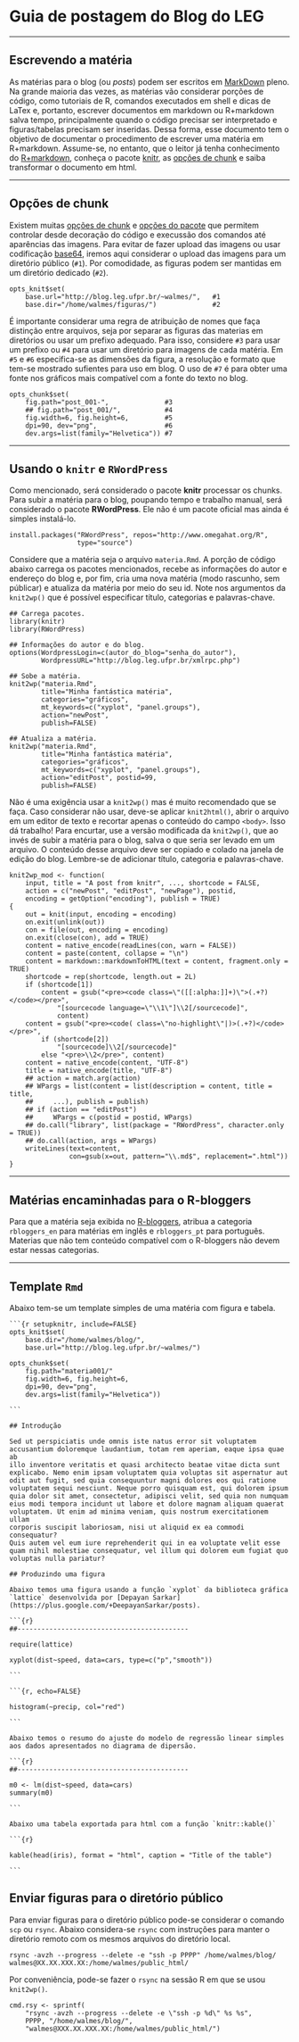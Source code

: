 # Guia de postagem do Blog do LEG

****
## Escrevendo a matéria

As matérias para o blog (ou *posts*) podem ser escritos em [MarkDown][]
pleno. Na grande maioria das vezes, as matérias vão considerar porções
de código, como tutoriais de R, comandos executados em shell e dicas de
LaTex e, portanto, escrever documentos em markdown ou R+markdown salva
tempo, principalmente quando o código precisar ser interpretado e
figuras/tabelas precisam ser inseridas. Dessa forma, esse documento tem
o objetivo de documentar o procedimento de escrever uma matéria em
R+markdown. Assume-se, no entanto, que o leitor já tenha conhecimento do
[R+markdown][], conheça o pacote [knitr][], as [opções de chunk][] e
saiba transformar o documento em html.


****
## Opções de chunk

Existem muitas [opções de chunk][] e [opções do pacote][] que permitem
controlar desde decoração do código e execussão dos comandos até
aparências das imagens. Para evitar de fazer upload das imagens ou usar
codificação [base64][], iremos aqui considerar o upload das imagens para
um diretório público (`#1`). Por comodidade, as figuras podem ser
mantidas em um diretório dedicado (`#2`).

```{r}
opts_knit$set(
    base.url="http://blog.leg.ufpr.br/~walmes/",   #1
    base.dir="/home/walmes/figuras/")              #2

```

É importante considerar uma regra de atribuição de nomes que faça
distinção entre arquivos, seja por separar as figuras das materias em
diretórios ou usar um prefixo adequado. Para isso, considere `#3` para
usar um prefixo ou `#4` para usar um diretório para imagens de cada
matéria. Em `#5` e `#6` especifica-se as dimensões da figura, a
resolução e formato que tem-se mostrado sufientes para uso em blog. O
uso de `#7` é para obter uma fonte nos gráficos mais compatível com a
fonte do texto no blog.

```{r}
opts_chunk$set(
    fig.path="post_001-",              #3
    ## fig.path="post_001/",           #4
    fig.width=6, fig.height=6,         #5
    dpi=90, dev="png",                 #6
    dev.args=list(family="Helvetica")) #7

```

****
## Usando o `knitr` e `RWordPress`

Como mencionado, será considerado o pacote **knitr** processar os
chunks. Para subir a matéria para o blog, poupando tempo e trabalho
manual, será considerado o pacote **RWordPress**. Ele não é um pacote
oficial mas ainda é simples instalá-lo.

```{r}
install.packages("RWordPress", repos="http://www.omegahat.org/R",
                 type="source")

```

Considere que a matéria seja o arquivo `materia.Rmd`. A porção de código
abaixo carrega os pacotes mencionados, recebe as informações do autor e
endereço do blog e, por fim, cria uma nova matéria (modo rascunho, sem
públicar) e atualiza da matéria por meio do seu id. Note nos argumentos
da `knit2wp()` que é possível especificar título, categorias e
palavras-chave.


```{r}
## Carrega pacotes.
library(knitr)
library(RWordPress)

## Informações do autor e do blog.
options(WordpressLogin=c(autor_do_blog="senha_do_autor"),
        WordpressURL="http://blog.leg.ufpr.br/xmlrpc.php")

## Sobe a matéria.
knit2wp("materia.Rmd",
        title="Minha fantástica matéria",
        categories="gráficos",
        mt_keywords=c("xyplot", "panel.groups"),
        action="newPost",
        publish=FALSE)

## Atualiza a matéria.
knit2wp("materia.Rmd",
        title="Minha fantástica matéria",
        categories="gráficos",
        mt_keywords=c("xyplot", "panel.groups"),
        action="editPost", postid=99,
        publish=FALSE)

```

Não é uma exigência usar a `knit2wp()` mas é muito recomendado que se
faça. Caso considerar não usar, deve-se aplicar `knit2html()`, abrir o
arquivo em um editor de texto e recortar apenas o conteúdo do campo
`<body>`. Isso dá trabalho! Para encurtar, use a versão modificada da
`knit2wp()`, que ao invés de subir a matéria para o blog, salva o que
seria ser levado em um arquivo. O conteúdo desse arquivo deve ser
copiado e colado na janela de edição do blog. Lembre-se de adicionar
título, categoria e palavras-chave.

```{r}
knit2wp_mod <- function(
    input, title = "A post from knitr", ..., shortcode = FALSE, 
    action = c("newPost", "editPost", "newPage"), postid,
    encoding = getOption("encoding"), publish = TRUE)
{
    out = knit(input, encoding = encoding)
    on.exit(unlink(out))
    con = file(out, encoding = encoding)
    on.exit(close(con), add = TRUE)
    content = native_encode(readLines(con, warn = FALSE))
    content = paste(content, collapse = "\n")
    content = markdown::markdownToHTML(text = content, fragment.only = TRUE)
    shortcode = rep(shortcode, length.out = 2L)
    if (shortcode[1]) 
        content = gsub("<pre><code class=\"([[:alpha:]]+)\">(.+?)</code></pre>", 
            "[sourcecode language=\"\\1\"]\\2[/sourcecode]", 
            content)
    content = gsub("<pre><code( class=\"no-highlight\"|)>(.+?)</code></pre>", 
        if (shortcode[2]) 
            "[sourcecode]\\2[/sourcecode]"
        else "<pre>\\2</pre>", content)
    content = native_encode(content, "UTF-8")
    title = native_encode(title, "UTF-8")
    ## action = match.arg(action)
    ## WPargs = list(content = list(description = content, title = title, 
    ##     ...), publish = publish)
    ## if (action == "editPost") 
    ##     WPargs = c(postid = postid, WPargs)
    ## do.call("library", list(package = "RWordPress", character.only = TRUE))
    ## do.call(action, args = WPargs)
    writeLines(text=content,
               con=gsub(x=out, pattern="\\.md$", replacement=".html"))
}

```

****
## Matérias encaminhadas para o R-bloggers

Para que a matéria seja exibida no [R-bloggers][], atribua a categoria
`rbloggers_en` para matérias em inglês e `rbloggers_pt` para
português. Materias que não tem conteúdo compatível com o R-bloggers não
devem estar nessas categorias.

****
## Template `Rmd`

Abaixo tem-se um template simples de uma matéria com figura e tabela.

    ```{r setupknitr, include=FALSE}
    opts_knit$set(
        base.dir="/home/walmes/blog/",
        base.url="http://blog.leg.ufpr.br/~walmes/")
    
    opts_chunk$set(
        fig.path="materia001/"
        fig.width=6, fig.height=6,
        dpi=90, dev="png",
        dev.args=list(family="Helvetica"))
        
    ```
    
    ## Introdução
    
    Sed ut perspiciatis unde omnis iste natus error sit voluptatem
    accusantium doloremque laudantium, totam rem aperiam, eaque ipsa quae ab
    illo inventore veritatis et quasi architecto beatae vitae dicta sunt
    explicabo. Nemo enim ipsam voluptatem quia voluptas sit aspernatur aut
    odit aut fugit, sed quia consequuntur magni dolores eos qui ratione
    voluptatem sequi nesciunt. Neque porro quisquam est, qui dolorem ipsum
    quia dolor sit amet, consectetur, adipisci velit, sed quia non numquam
    eius modi tempora incidunt ut labore et dolore magnam aliquam quaerat
    voluptatem. Ut enim ad minima veniam, quis nostrum exercitationem ullam
    corporis suscipit laboriosam, nisi ut aliquid ex ea commodi consequatur?
    Quis autem vel eum iure reprehenderit qui in ea voluptate velit esse
    quam nihil molestiae consequatur, vel illum qui dolorem eum fugiat quo
    voluptas nulla pariatur?
    
    ## Produzindo uma figura
    
    Abaixo temos uma figura usando a função `xyplot` da biblioteca gráfica
    `lattice` desenvolvida por [Depayan Sarkar](https://plus.google.com/+DeepayanSarkar/posts).
    
    ```{r}
    ##-------------------------------------------
    
    require(lattice)
    
    xyplot(dist~speed, data=cars, type=c("p","smooth"))
    
    ```
    
    ```{r, echo=FALSE}
    
    histogram(~precip, col="red")
    
    ```
    
    Abaixo temos o resumo do ajuste do modelo de regressão linear simples
    aos dados apresentados no diagrama de dipersão.
    
    ```{r}
    ##-------------------------------------------
    
    m0 <- lm(dist~speed, data=cars)
    summary(m0)
    
    ```
    
    Abaixo uma tabela exportada para html com a função `knitr::kable()`
    
    ```{r}
    
    kable(head(iris), format = "html", caption = "Title of the table")
    
    ```
    
## Enviar figuras para o diretório público

Para enviar figuras para o diretório público pode-se considerar o
comando `scp` ou `rsync`. Abaixo considera-se `rsync` com instruções
para manter o diretório remoto com os mesmos arquivos do diretório local.

```{shell}
rsync -avzh --progress --delete -e "ssh -p PPPP" /home/walmes/blog/ walmes@XX.XX.XXX.XX:/home/walmes/public_html/

```

Por conveniência, pode-se fazer o `rsync` na sessão R em que se usou `knit2wp()`.

```{r}
cmd.rsy <- sprintf(
    "rsync -avzh --progress --delete -e \"ssh -p %d\" %s %s",
    PPPP, "/home/walmes/blog/",
    "walmes@XXX.XX.XXX.XX:/home/walmes/public_html/")

```

[MarkDown]: http://lifehacker.com/5943320/what-is-markdown-and-why-is-it-better-for-my-to-do-lists-and-notes
[knitr]: http://yihui.name/knitr/
[opções de chunk]: http://yihui.name/knitr/options/#chunk_options
[R+markdown]: http://kbroman.org/knitr_knutshell/pages/Rmarkdown.html
[opções do pacote]: http://yihui.name/knitr/options/#package_options
[base64]: http://davidbcalhoun.com/2011/when-to-base64-encode-images-and-when-not-to/
[R-bloggers]: http://www.r-bloggers.com/
